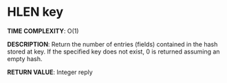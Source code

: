 # HLEN key #

**TIME COMPLEXITY**:
O(1)

**DESCRIPTION**:
Return the number of entries (fields) contained in the hash stored at key. If
the specified key does not exist, 0 is returned assuming an empty hash.

**RETURN VALUE**:
Integer reply
